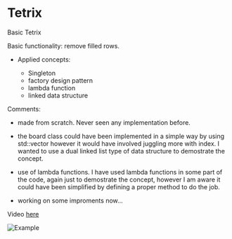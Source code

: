 # Tetrix
Basic Tetrix

Basic functionality: remove filled rows.

- Applied concepts:

	- Singleton
	- factory design pattern
	- lambda function
	- linked data structure

Comments:

- made from scratch. Never seen any implementation before.

- the board class could have been implemented in a simple way by using std::vector
	however it would have involved juggling more with index. I wanted to use a dual 
	linked list type of data structure to demostrate the concept.
	
- use of lambda functions. I have used lambda functions in some part of the code, again
just to demostrate the concept, however I am aware it could have been simplified by
defining a proper method to do the job.

- working on some improments now...

Video [here](http://103.102.44.126/img/tetrix.html)

![Example](http://103.102.44.126/img/tetrix.png)
